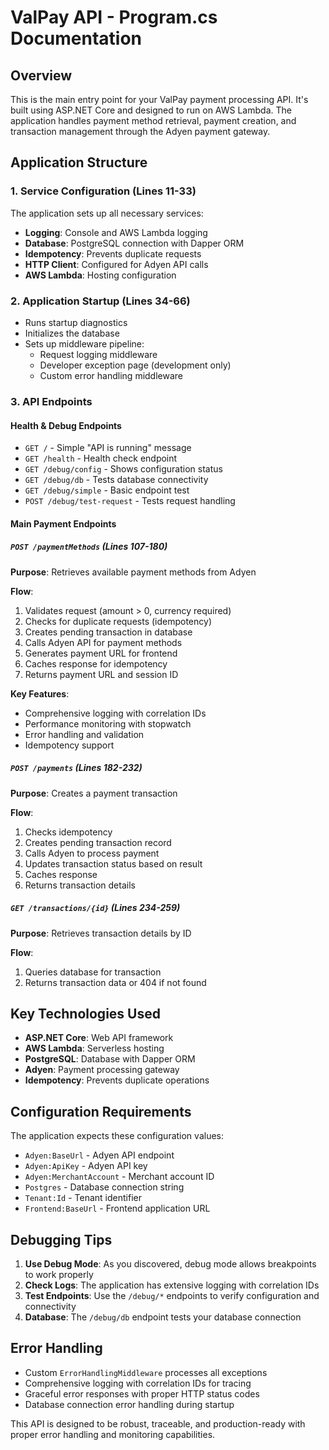 # ValPay API - Program.cs Documentation

## Overview
This is the main entry point for your ValPay payment processing API. It's built using ASP.NET Core and designed to run on AWS Lambda. The application handles payment method retrieval, payment creation, and transaction management through the Adyen payment gateway.

## Application Structure

### 1. Service Configuration (Lines 11-33)
The application sets up all necessary services:

- **Logging**: Console and AWS Lambda logging
- **Database**: PostgreSQL connection with Dapper ORM
- **Idempotency**: Prevents duplicate requests
- **HTTP Client**: Configured for Adyen API calls
- **AWS Lambda**: Hosting configuration

### 2. Application Startup (Lines 34-66)
- Runs startup diagnostics
- Initializes the database
- Sets up middleware pipeline:
  - Request logging middleware
  - Developer exception page (development only)
  - Custom error handling middleware

### 3. API Endpoints

#### Health & Debug Endpoints
- `GET /` - Simple "API is running" message
- `GET /health` - Health check endpoint
- `GET /debug/config` - Shows configuration status
- `GET /debug/db` - Tests database connectivity
- `GET /debug/simple` - Basic endpoint test
- `POST /debug/test-request` - Tests request handling

#### Main Payment Endpoints

##### `POST /paymentMethods` (Lines 107-180)
**Purpose**: Retrieves available payment methods from Adyen

**Flow**:
1. Validates request (amount > 0, currency required)
2. Checks for duplicate requests (idempotency)
3. Creates pending transaction in database
4. Calls Adyen API for payment methods
5. Generates payment URL for frontend
6. Caches response for idempotency
7. Returns payment URL and session ID

**Key Features**:
- Comprehensive logging with correlation IDs
- Performance monitoring with stopwatch
- Error handling and validation
- Idempotency support

##### `POST /payments` (Lines 182-232)
**Purpose**: Creates a payment transaction

**Flow**:
1. Checks idempotency
2. Creates pending transaction record
3. Calls Adyen to process payment
4. Updates transaction status based on result
5. Caches response
6. Returns transaction details

##### `GET /transactions/{id}` (Lines 234-259)
**Purpose**: Retrieves transaction details by ID

**Flow**:
1. Queries database for transaction
2. Returns transaction data or 404 if not found

## Key Technologies Used

- **ASP.NET Core**: Web API framework
- **AWS Lambda**: Serverless hosting
- **PostgreSQL**: Database with Dapper ORM
- **Adyen**: Payment processing gateway
- **Idempotency**: Prevents duplicate operations

## Configuration Requirements

The application expects these configuration values:
- `Adyen:BaseUrl` - Adyen API endpoint
- `Adyen:ApiKey` - Adyen API key
- `Adyen:MerchantAccount` - Merchant account ID
- `Postgres` - Database connection string
- `Tenant:Id` - Tenant identifier
- `Frontend:BaseUrl` - Frontend application URL

## Debugging Tips

1. **Use Debug Mode**: As you discovered, debug mode allows breakpoints to work properly
2. **Check Logs**: The application has extensive logging with correlation IDs
3. **Test Endpoints**: Use the `/debug/*` endpoints to verify configuration and connectivity
4. **Database**: The `/debug/db` endpoint tests your database connection

## Error Handling

- Custom `ErrorHandlingMiddleware` processes all exceptions
- Comprehensive logging with correlation IDs for tracing
- Graceful error responses with proper HTTP status codes
- Database connection error handling during startup

This API is designed to be robust, traceable, and production-ready with proper error handling and monitoring capabilities.
